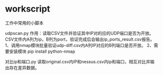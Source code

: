 # workscript
工作中常用的小脚本

udpscan.py
作用：读取CSV文件并验证其中IP对的应的UDP端口是否为开放。
CSV文件内A列为ip，B列为port，验证完成后会输出ip_ports_result.csv报告。
1、调用nmap模块批量验证udp-diff.csv内A列IP对应的B列端口是否开放。
2、需要安装模块 pip install python-nmap


对比ip和端口.py
读取original.csv内IP和nessus.csv内ip和端口，相互对比并输出存在差异数据。
